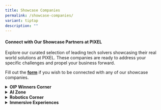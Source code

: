 ```yaml
---
title: Showcase Companies
permalink: /showcase-companies/
variant: tiptap
description: ""
---
```

<h4>Connect with Our Showcase Partners at PIXEL</h4>
<p></p>
<p>Explore our curated selection of leading tech solvers showcasing their
real world solutions at PIXEL. These companies are ready to address your
specific challenges and propel your business forward.</p>
<p>Fill out the <strong><a href="https://form.gov.sg/666287f0a5035a6fe2d176ee" rel="noopener noreferrer nofollow" target="_blank">form</a></strong> if
you wish to be connected with any of our showcase companies.</p>
<div data-type="detailGroup" class="isomer-accordion isomer-accordion-white">
<details class="isomer-details">
<summary><strong>OIP Winners Corner</strong>
</summary>
<div data-type="detailsContent" class="isomer-details-content">
<table style="minWidth: 50px">
<colgroup>
<col>
<col>
</colgroup>
<tbody>
<tr>
<th rowspan="1" colspan="2">
<p><strong>The OIP Winners Corner offers an immersive experience for users to interact and explore an expansive virtual space that mirrors the real world. Find out how the virtual metaverse is reshaping social interactions, learning, and engagement.</strong>
</p>
</th>
</tr>
<tr>
<td rowspan="1" colspan="1">
<p></p>
<div class="isomer-image-wrapper">
<img style="width: 100%" height="auto" width="100%" alt="" src="/images/smobler.png">
</div>
</td>
<td rowspan="1" colspan="1">
<p><strong><u>Smobler Studios</u></strong>
</p>
<p>Smobler Studios is a provider of metaverse architecture solutions specializing
in IP creation, brand marketing and metaverse development for businesses</p>
<p><a href="https://www.smobler.io/" rel="noopener noreferrer nofollow" target="_blank">https://smobler.io</a>
</p>
</td>
</tr>
<tr>
<td rowspan="1" colspan="1">
<p></p>
<p></p>
<div class="isomer-image-wrapper">
<img style="width: 100%" height="auto" width="100%" alt="" src="/images/xctuality_logo.png">
</div>
</td>
<td rowspan="1" colspan="1">
<p><strong><u>XXXctuality</u></strong>
</p>
<p>Xctuality is an immersive technology company building towards spatial
computing that is helping to reverse climate change by pioneering the future
of urban lifestyle.&nbsp;&nbsp;</p>
<p><a href="https://xctuality.com/" rel="noopener noreferrer nofollow" target="_blank"><u>https://xctuality.com</u></a>
</p>
</td>
</tr>
</tbody>
</table>
</div>
</details>
<details class="isomer-details">
<summary><strong>AI Zone</strong>
</summary>
<div data-type="detailsContent" class="isomer-details-content">
<table style="minWidth: 50px">
<colgroup>
<col>
<col>
</colgroup>
<tbody>
<tr>
<th rowspan="1" colspan="2">
<p>Our AI (Artificial Intelligence) zone showcases the latest advancements
in machine learning, natural language processing, and data analytics. Discover
how AI is revolutionising industries by enhancing decision-making, automating
tasks, and providing personalised experiences.</p>
</th>
</tr>
<tr>
<td rowspan="1" colspan="1">
<p></p>
<div class="isomer-image-wrapper">
<img style="width: 100%" height="auto" width="100%" alt="" src="/images/ailytics.png">
</div>
</td>
<td rowspan="1" colspan="1">
<p><strong><u>Ailytics</u></strong>
</p>
<p></p>
<p>Ailytics helps industrial companies improve safety and maximise productivity
by providing video analytics solutions for safety and productivity monitoring.</p>
<p><strong><a href="https://ailytics.ai/" rel="noopener noreferrer nofollow" target="_blank">https://ailytics.ai/</a></strong>
</p>
</td>
</tr>
<tr>
<td rowspan="1" colspan="1">
<p></p>
<div class="isomer-image-wrapper">
<img style="width: 100%" height="auto" width="100%" alt="" src="/images/5.png">
</div>
</td>
<td rowspan="1" colspan="1">
<p><strong><u>BeLive Technology</u></strong>
</p>
<p></p>
<p>BeLive empower its customers with easy-to-install video players that allow
to deliver live, interactive and shoppable media directly on their websites
or apps.</p>
<p><strong><a href="https://belive.technology/" rel="noopener noreferrer nofollow" target="_blank">https://belive.technology/</a></strong>
</p>
</td>
</tr>
<tr>
<td rowspan="1" colspan="1">
<p></p>
<div class="isomer-image-wrapper">
<img style="width: 100%" height="auto" width="100%" alt="" src="/images/6.png">
</div>
</td>
<td rowspan="1" colspan="1">
<p><strong><u>Evolve Innovative Solutions</u></strong>
</p>
<p></p>
<p>Evolve Innovative Solutions empowers organizations seeking to harness
the power of next-generation technology, pioneering AI and immersion-powered
AR/VR solutions for the modern age.</p>
<p><strong><a href="https://www.eis.sg/" rel="noopener noreferrer nofollow" target="_blank">www.eis.sg</a></strong>
</p>
</td>
</tr>
<tr>
<td rowspan="1" colspan="1">
<p></p>
<div class="isomer-image-wrapper">
<img style="width: 100%" height="auto" width="100%" alt="" src="/images/7.png">
</div>
</td>
<td rowspan="1" colspan="1">
<p><strong><u>FingerDance</u></strong>
</p>
<p></p>
<p>FingerDance is committed to building AI infrastructure for a smart and
inclusive world, offering 24/7 sign language translation services and accessible
sign language information.</p>
<p><strong><a href="https://sg.linkedin.com/company/fingerdance-pte-ltd" rel="noopener noreferrer nofollow" target="_blank">https://www.linkedin.com/company/fingerdance-pte-ltd/</a></strong>
</p>
</td>
</tr>
<tr>
<td rowspan="1" colspan="1">
<p></p>
<div class="isomer-image-wrapper">
<img style="width: 100%" height="auto" width="100%" alt="" src="/images/VONCIERGE.png">
</div>
</td>
<td rowspan="1" colspan="1">
<p><strong><u>Voncierge</u></strong>
</p>
<p></p>
<p>Voncierge blends technology with a human touch, reshaping how businesses
connect with customers by offering an AI-powered omni-channel video-telephony
solution.</p>
<p><strong><a href="https://voncierge.tech/" rel="noopener noreferrer nofollow" target="_blank">https://voncierge.tech/</a></strong>
</p>
</td>
</tr>
<tr>
<td rowspan="1" colspan="1">
<p></p>
<div class="isomer-image-wrapper">
<img style="width: 100%" height="auto" width="100%" alt="" src="/images/pand_ai.png">
</div>
</td>
<td rowspan="1" colspan="1">
<p><strong><u>Pand.ai</u></strong>
</p>
<p></p>
<p>Pand.ai is a leader in conversational AI solutions in Singapore, powered
by proprietary natural language processing that understands a variety of
languages.</p>
<p><strong><a href="https://www.pand.ai/" rel="noopener noreferrer nofollow" target="_blank">https://www.pand.ai/</a></strong>
</p>
<p></p>
</td>
</tr>
<tr>
<td rowspan="1" colspan="1">
<p></p>
<div class="isomer-image-wrapper">
<img style="width: 100%" height="auto" width="100%" alt="" src="/images/technocorp.png">
</div>
</td>
<td rowspan="1" colspan="1">
<p><strong><u>Technocorp</u></strong>
</p>
<p></p>
<p>Technocorp harnesses the power of Virtual Reality (VR) technology and
Generative Design with their digital twin solution that help users visualize
and analyse designs.</p>
<p><strong><a href="https://www.linkedin.com/company/technocorpsg/?originalSubdomain=sg" rel="noopener noreferrer nofollow" target="_blank">https://www.linkedin.com/company/technocorpsg/</a></strong>
</p>
</td>
</tr>
<tr>
<td rowspan="1" colspan="1">
<p></p>
<div class="isomer-image-wrapper">
<img style="width: 100%" height="auto" width="100%" alt="" src="/images/xrator.png">
</div>
</td>
<td rowspan="1" colspan="1">
<p><strong><u>XRATOR</u></strong>
</p>
<p></p>
<p>XRATOR's mission is to make effective cybersecurity accessible to all,
providing a SaaS that helps organizations close the knowledge gap between
cybersecurity officers and engineers.</p>
<p><strong><a href="https://www.x-rator.com/" rel="noopener noreferrer nofollow" target="_blank">https://x-rator.com</a></strong>
</p>
</td>
</tr>
<tr>
<td rowspan="1" colspan="1">
<p></p>
<div class="isomer-image-wrapper">
<img style="width: 100%" height="auto" width="100%" alt="" src="/images/objectivee.png">
</div>
</td>
<td rowspan="1" colspan="1">
<p><strong><u>Objective Experience</u></strong>
</p>
<p></p>
<p>Objective Experience empowers businesses to gain a competitive edge by
understanding customers' unconscious behaviours and preferences using eye
tracking technology.</p>
<p><strong><a href="https://www.objectiveexperience.com/" rel="noopener noreferrer nofollow" target="_blank">http://www.objectiveexperience.com/</a></strong>
</p>
</td>
</tr>
</tbody>
</table>
</div>
</details>
<details class="isomer-details">
<summary><strong>Robotics Corner</strong>
</summary>
<div data-type="detailsContent" class="isomer-details-content">
<p></p>
<table style="minWidth: 50px">
<colgroup>
<col>
<col>
</colgroup>
<tbody>
<tr>
<th rowspan="1" colspan="2">
<p><strong>The Robotics Corner showcases cutting-edge innovations in automation and precision technology. Discover how advanced robotics are transforming industries by automating processes and improving efficiency.</strong>
</p>
</th>
</tr>
<tr>
<td rowspan="1" colspan="1">
<p></p>
<div class="isomer-image-wrapper">
<img style="width: 100%" height="auto" width="100%" alt="" src="/images/techfox_logo.png">
</div>
</td>
<td rowspan="1" colspan="1">
<p></p>
<p><strong><u>Techfox</u></strong>
<br>
</p>
<p>Techfox is a start-up in the realms of Artificial Intelligence (AI), Internet
of Things (IoT), and Robotics that provides a connected robotics delivery
system with real-time location tracking and fleet management features.</p>
<p><strong><a href="http://techfox.com.sg/" rel="noopener noreferrer nofollow" target="_blank">http://techfox.com.sg/</a></strong>
</p>
</td>
</tr>
</tbody>
</table>
</div>
</details>
<details class="isomer-details">
<summary><strong>Immersive Experiences</strong>
</summary>
<div data-type="detailsContent" class="isomer-details-content">
<p></p>
<table style="minWidth: 50px">
<colgroup>
<col>
<col>
</colgroup>
<tbody>
<tr>
<th rowspan="1" colspan="2">
<p>At PIXEL, delve into cutting-edge AR (Augmented Reality) and VR (Virtual
Reality) technologies. AR enhances real-world experiences by overlaying
digital elements, while VR immerses you in entirely virtual environments.
Explore how these innovations are transforming industries and experience
the future of technology firsthand</p>
</th>
</tr>
<tr>
<td rowspan="1" colspan="1">
<p></p>
<div class="isomer-image-wrapper">
<img style="width: 100%" height="auto" width="100%" alt="" src="/images/2.png">
</div>
</td>
<td rowspan="1" colspan="1">
<p><strong><u>Alo XR</u></strong>
</p>
<p>ALO XR harnesses immersive technologies to help older adults thrive, developing
AR/VR solutions to enhance healthspan and unlock human potential.</p>
<p><strong><a href="https://aloxr.com/" rel="noopener noreferrer nofollow" target="_blank"><u>https://aloxr.com/</u></a></strong>
</p>
</td>
</tr>
<tr>
<td rowspan="1" colspan="1">
<p></p>
<div class="isomer-image-wrapper">
<img style="width: 100%" height="auto" width="100%" alt="" src="/images/1.png">
</div>
</td>
<td rowspan="1" colspan="1">
<p><strong><u>Augmenteed</u></strong>
</p>
<p>Augmenteed allows industrial companies to digitise their procedures within
hours, eliminates the need for time-consuming codes, and deploy mobile
applications to field technicians for maintenance, repair, operations,
inspection, training, and remote support.&nbsp;</p>
<p><strong><a href="http://www.augmenteed.tech/" rel="noopener noreferrer nofollow" target="_blank"><u>www.augmenteed.tech</u></a>&nbsp;</strong>&nbsp;</p>
</td>
</tr>
<tr>
<td rowspan="1" colspan="1">
<p></p>
<div class="isomer-image-wrapper">
<img style="width: 100%" height="auto" width="100%" alt="" src="/images/serialco.png">
</div>
</td>
<td rowspan="1" colspan="1">
<p><strong><u>SERIAL CO_</u></strong>
</p>
<p>SERIAL CO_ is a creative technology studio envisioning a world where immersive
experiences transform the way people learn, work, and interact with each
other.</p>
<p><strong><a href="https://serial.sg/" rel="noopener noreferrer nofollow" target="_blank"><u>www.serial.sg</u></a></strong>
</p>
</td>
</tr>
</tbody>
</table>
</div>
</details>
</div>
<p></p>